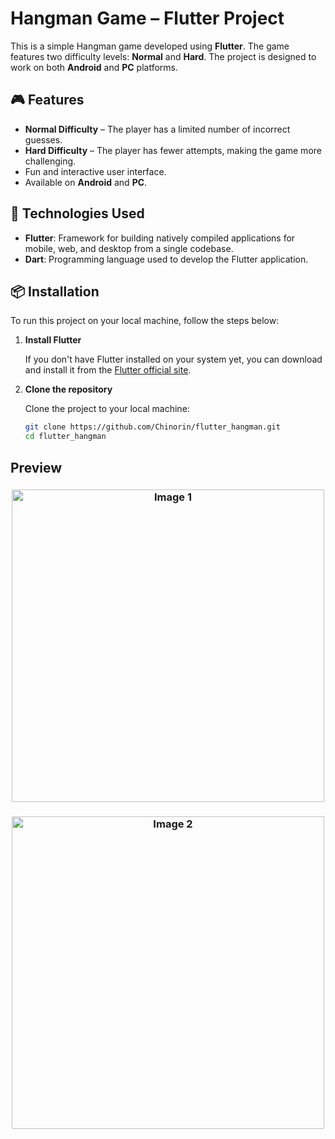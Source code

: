 # Hangman Game – Flutter Project

This is a simple Hangman game developed using **Flutter**. The game features two difficulty levels: **Normal** and **Hard**. The project is designed to work on both **Android** and **PC** platforms.

## 🎮 Features

- **Normal Difficulty** – The player has a limited number of incorrect guesses.
- **Hard Difficulty** – The player has fewer attempts, making the game more challenging.
- Fun and interactive user interface.
- Available on **Android** and **PC**.

## 🔧 Technologies Used

- **Flutter**: Framework for building natively compiled applications for mobile, web, and desktop from a single codebase.
- **Dart**: Programming language used to develop the Flutter application.

## 📦 Installation

To run this project on your local machine, follow the steps below:

1. **Install Flutter**

   If you don't have Flutter installed on your system yet, you can download and install it from the [Flutter official site](https://flutter.dev/docs/get-started/install).

2. **Clone the repository**

   Clone the project to your local machine:

   ```bash
   git clone https://github.com/Chinorin/flutter_hangman.git
   cd flutter_hangman
   
## Preview
<h3 align="center">
  <img src="https://github.com/Chinorin/flutter_hangman/assets/77388362/f607334b-2419-4b6e-ba26-4935f9675167" alt="Image 1" width="500"/>
</h3>

<h3 align="center">
  <img src="https://github.com/Chinorin/flutter_hangman/assets/77388362/6ed8606c-3bfc-453a-92ec-a8e31e68e5cf" alt="Image 2" width="500"/>
</h3>


